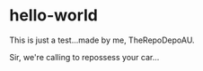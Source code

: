 # hello-world
This is just a test...made by me, TheRepoDepoAU.

Sir, we're calling to repossess your car...
